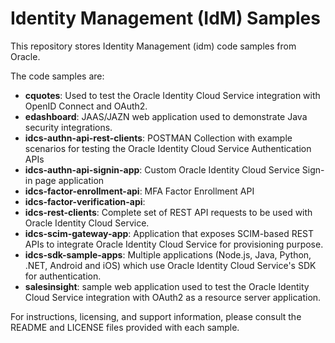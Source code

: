 # Identity Management (IdM) Samples

This repository stores Identity Management (idm) code samples from Oracle.

The code samples are:

 - **cquotes**: Used to test the Oracle Identity Cloud Service integration with OpenID Connect and OAuth2.
 - **edashboard**: JAAS/JAZN web application used to demonstrate Java security integrations.
 - **idcs-authn-api-rest-clients**: POSTMAN Collection with example scenarios for testing the Oracle Identity Cloud Service Authentication APIs
 - **idcs-authn-api-signin-app**: Custom Oracle Identity Cloud Service Sign-in page application
 - **idcs-factor-enrollment-api**: MFA Factor Enrollment API
 - **idcs-factor-verification-api**: 
 - **idcs-rest-clients**: Complete set of REST API requests to be used with Oracle Identity Cloud Service.
 - **idcs-scim-gateway-app**: Application that exposes SCIM-based REST APIs to integrate Oracle Identity Cloud Service for provisioning purpose.
 - **idcs-sdk-sample-apps**: Multiple applications (Node.js, Java, Python, .NET, Android and iOS) which use Oracle Identity Cloud Service's SDK for authentication.
 - **salesinsight**: sample web application used to test the Oracle Identity Cloud Service integration with OAuth2 as a resource server application.

For instructions, licensing, and support information, please consult the README and LICENSE files provided with each sample.